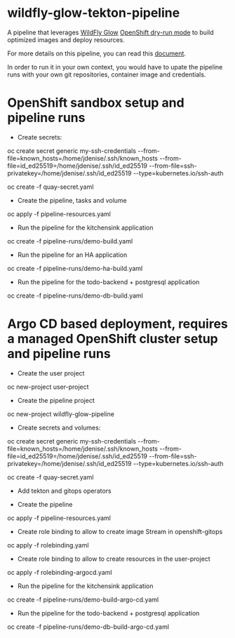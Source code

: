 # wildfly-glow-tekton-pipeline

A pipeline that leverages [WildFly Glow](https://github.com/wildfly/wildfly-glow) [OpenShift dry-run mode](https://docs.wildfly.org/wildfly-glow/#_openshift_dry_run_mode) to build optimized images and deploy resources.

For more details on this pipeline, you can read this [document](pipeline-details.md).

In order to run it in your own context, you would have to upate the pipeline runs with your own git repositories, container image and credentials.

# OpenShift sandbox setup and pipeline runs

* Create secrets:

oc create secret generic my-ssh-credentials --from-file=known_hosts=/home/jdenise/.ssh/known_hosts --from-file=id_ed25519=/home/jdenise/.ssh/id_ed25519 --from-file=ssh-privatekey=/home/jdenise/.ssh/id_ed25519 --type=kubernetes.io/ssh-auth

oc create -f quay-secret.yaml

* Create the pipeline, tasks and volume

oc apply -f pipeline-resources.yaml

* Run the pipeline for the kitchensink application

oc create -f pipeline-runs/demo-build.yaml

* Run the pipeline for an HA application

oc create -f pipeline-runs/demo-ha-build.yaml

* Run the pipeline for the todo-backend + postgresql application

oc create -f pipeline-runs/demo-db-build.yaml

#  Argo CD based deployment, requires a managed OpenShift cluster setup and pipeline runs

* Create the user project

oc new-project user-project

* Create the pipeline project

oc new-project wildfly-glow-pipeline

* Create secrets and volumes:

oc create secret generic my-ssh-credentials --from-file=known_hosts=/home/jdenise/.ssh/known_hosts --from-file=id_ed25519=/home/jdenise/.ssh/id_ed25519 --from-file=ssh-privatekey=/home/jdenise/.ssh/id_ed25519 --type=kubernetes.io/ssh-auth

oc create -f quay-secret.yaml

* Add tekton and gitops operators

* Create the pipeline

oc apply -f pipeline-resources.yaml

* Create role binding to allow to create image Stream in openshift-gitops

oc apply -f rolebinding.yaml

* Create role binding to allow to create resources in the user-project

oc apply -f rolebinding-argocd.yaml

* Run the pipeline for the kitchensink application

oc create -f pipeline-runs/demo-build-argo-cd.yaml

* Run the pipeline for the todo-backend + postgresql application

oc create -f pipeline-runs/demo-db-build-argo-cd.yaml